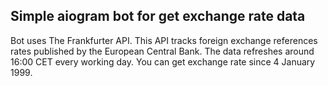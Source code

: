 ## Simple aiogram bot for get exchange rate data

Bot uses The Frankfurter API.
This API tracks foreign exchange references rates published by the European Central Bank.
The data refreshes around 16:00 CET every working day.
You can get exchange rate since 4 January 1999.

